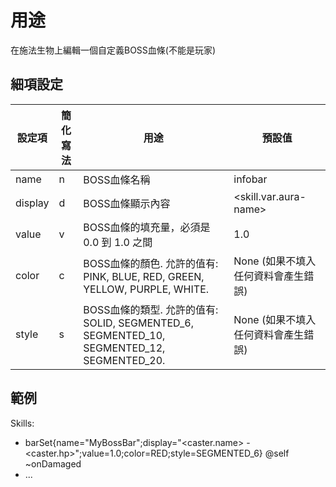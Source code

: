 用途
=================

在施法生物上編輯一個自定義BOSS血條(不能是玩家)

細項設定
----------

| 設定項 | 簡化寫法 | 用途 | 預設值 |
|-----------|---------|---------------------------------------------------------|-----------------------------|
| name  | n   | BOSS血條名稱   | infobar |
| display   | d   | BOSS血條顯示內容  | &lt;skill.var.aura-name&gt; |
| value | v   | BOSS血條的填充量，必須是 0.0 到 1.0 之間 | 1.0 |
| color | c   | BOSS血條的顏色. 允許的值有: PINK, BLUE, RED, GREEN, YELLOW, PURPLE, WHITE. | None (如果不填入任何資料會產生錯誤) |
| style | s   | BOSS血條的類型. 允許的值有: SOLID, SEGMENTED_6, SEGMENTED_10, SEGMENTED_12, SEGMENTED_20. | None (如果不填入任何資料會產生錯誤) |  

範例
--------
Skills:
- barSet{name="MyBossBar";display="<caster.name> - <caster.hp>";value=1.0;color=RED;style=SEGMENTED_6} @self ~onDamaged
- ...